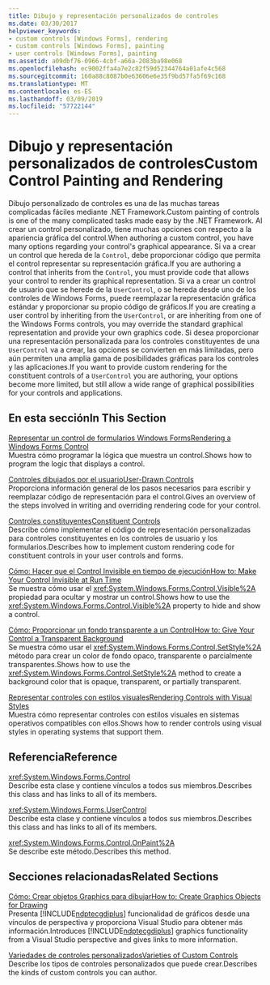```yaml
---
title: Dibujo y representación personalizados de controles
ms.date: 03/30/2017
helpviewer_keywords:
- custom controls [Windows Forms], rendering
- custom controls [Windows Forms], painting
- user controls [Windows Forms], painting
ms.assetid: a09dbf76-0966-4cbf-a66a-2083ba98e068
ms.openlocfilehash: ec9002ffa4a7e2c82f59d52344764a01afe4c568
ms.sourcegitcommit: 160a88c8087b0e63606e6e35f9bd57fa5f69c168
ms.translationtype: MT
ms.contentlocale: es-ES
ms.lasthandoff: 03/09/2019
ms.locfileid: "57722144"
---
```

# <a name="custom-control-painting-and-rendering"></a><span data-ttu-id="16472-102">Dibujo y representación personalizados de controles</span><span class="sxs-lookup"><span data-stu-id="16472-102">Custom Control Painting and Rendering</span></span>
<span data-ttu-id="16472-103">Dibujo personalizado de controles es una de las muchas tareas complicadas fáciles mediante .NET Framework.</span><span class="sxs-lookup"><span data-stu-id="16472-103">Custom painting of controls is one of the many complicated tasks made easy by the .NET Framework.</span></span> <span data-ttu-id="16472-104">Al crear un control personalizado, tiene muchas opciones con respecto a la apariencia gráfica del control.</span><span class="sxs-lookup"><span data-stu-id="16472-104">When authoring a custom control, you have many options regarding your control's graphical appearance.</span></span> <span data-ttu-id="16472-105">Si va a crear un control que hereda de la `Control`, debe proporcionar código que permita el control representar su representación gráfica.</span><span class="sxs-lookup"><span data-stu-id="16472-105">If you are authoring a control that inherits from the `Control`, you must provide code that allows your control to render its graphical representation.</span></span> <span data-ttu-id="16472-106">Si va a crear un control de usuario que se herede de la `UserControl`, o se hereda desde uno de los controles de Windows Forms, puede reemplazar la representación gráfica estándar y proporcionar su propio código de gráficos.</span><span class="sxs-lookup"><span data-stu-id="16472-106">If you are creating a user control by inheriting from the `UserControl`, or are inheriting from one of the Windows Forms controls, you may override the standard graphical representation and provide your own graphics code.</span></span> <span data-ttu-id="16472-107">Si desea proporcionar una representación personalizada para los controles constituyentes de una `UserControl` va a crear, las opciones se convierten en más limitadas, pero aún permiten una amplia gama de posibilidades gráficas para los controles y las aplicaciones.</span><span class="sxs-lookup"><span data-stu-id="16472-107">If you want to provide custom rendering for the constituent controls of a `UserControl` you are authoring, your options become more limited, but still allow a wide range of graphical possibilities for your controls and applications.</span></span>  
  
## <a name="in-this-section"></a><span data-ttu-id="16472-108">En esta sección</span><span class="sxs-lookup"><span data-stu-id="16472-108">In This Section</span></span>  
 [<span data-ttu-id="16472-109">Representar un control de formularios Windows Forms</span><span class="sxs-lookup"><span data-stu-id="16472-109">Rendering a Windows Forms Control</span></span>](rendering-a-windows-forms-control.md)  
 <span data-ttu-id="16472-110">Muestra cómo programar la lógica que muestra un control.</span><span class="sxs-lookup"><span data-stu-id="16472-110">Shows how to program the logic that displays a control.</span></span>  
  
 [<span data-ttu-id="16472-111">Controles dibujados por el usuario</span><span class="sxs-lookup"><span data-stu-id="16472-111">User-Drawn Controls</span></span>](user-drawn-controls.md)  
 <span data-ttu-id="16472-112">Proporciona información general de los pasos necesarios para escribir y reemplazar código de representación para el control.</span><span class="sxs-lookup"><span data-stu-id="16472-112">Gives an overview of the steps involved in writing and overriding rendering code for your control.</span></span>  
  
 [<span data-ttu-id="16472-113">Controles constituyentes</span><span class="sxs-lookup"><span data-stu-id="16472-113">Constituent Controls</span></span>](constituent-controls.md)  
 <span data-ttu-id="16472-114">Describe cómo implementar el código de representación personalizadas para controles constituyentes en los controles de usuario y los formularios.</span><span class="sxs-lookup"><span data-stu-id="16472-114">Describes how to implement custom rendering code for constituent controls in your user controls and forms.</span></span>  
  
 [<span data-ttu-id="16472-115">Cómo: Hacer que el Control Invisible en tiempo de ejecución</span><span class="sxs-lookup"><span data-stu-id="16472-115">How to: Make Your Control Invisible at Run Time</span></span>](how-to-make-your-control-invisible-at-run-time.md)  
 <span data-ttu-id="16472-116">Se muestra cómo usar el <xref:System.Windows.Forms.Control.Visible%2A> propiedad para ocultar y mostrar un control.</span><span class="sxs-lookup"><span data-stu-id="16472-116">Shows how to use the <xref:System.Windows.Forms.Control.Visible%2A> property to hide and show a control.</span></span>  
  
 [<span data-ttu-id="16472-117">Cómo: Proporcionar un fondo transparente a un Control</span><span class="sxs-lookup"><span data-stu-id="16472-117">How to: Give Your Control a Transparent Background</span></span>](how-to-give-your-control-a-transparent-background.md)  
 <span data-ttu-id="16472-118">Se muestra cómo usar el <xref:System.Windows.Forms.Control.SetStyle%2A> método para crear un color de fondo opaco, transparente o parcialmente transparentes.</span><span class="sxs-lookup"><span data-stu-id="16472-118">Shows how to use the <xref:System.Windows.Forms.Control.SetStyle%2A> method to create a background color that is opaque, transparent, or partially transparent.</span></span>  
  
 [<span data-ttu-id="16472-119">Representar controles con estilos visuales</span><span class="sxs-lookup"><span data-stu-id="16472-119">Rendering Controls with Visual Styles</span></span>](rendering-controls-with-visual-styles.md)  
 <span data-ttu-id="16472-120">Muestra cómo representar controles con estilos visuales en sistemas operativos compatibles con ellos.</span><span class="sxs-lookup"><span data-stu-id="16472-120">Shows how to render controls using visual styles in operating systems that support them.</span></span>  
  
## <a name="reference"></a><span data-ttu-id="16472-121">Referencia</span><span class="sxs-lookup"><span data-stu-id="16472-121">Reference</span></span>  
 <xref:System.Windows.Forms.Control>  
 <span data-ttu-id="16472-122">Describe esta clase y contiene vínculos a todos sus miembros.</span><span class="sxs-lookup"><span data-stu-id="16472-122">Describes this class and has links to all of its members.</span></span>  
  
 <xref:System.Windows.Forms.UserControl>  
 <span data-ttu-id="16472-123">Describe esta clase y contiene vínculos a todos sus miembros.</span><span class="sxs-lookup"><span data-stu-id="16472-123">Describes this class and has links to all of its members.</span></span>  
  
 <xref:System.Windows.Forms.Control.OnPaint%2A>  
 <span data-ttu-id="16472-124">Se describe este método.</span><span class="sxs-lookup"><span data-stu-id="16472-124">Describes this method.</span></span>  
  
## <a name="related-sections"></a><span data-ttu-id="16472-125">Secciones relacionadas</span><span class="sxs-lookup"><span data-stu-id="16472-125">Related Sections</span></span>  
 [<span data-ttu-id="16472-126">Cómo: Crear objetos Graphics para dibujar</span><span class="sxs-lookup"><span data-stu-id="16472-126">How to: Create Graphics Objects for Drawing</span></span>](../advanced/how-to-create-graphics-objects-for-drawing.md)  
 <span data-ttu-id="16472-127">Presenta [!INCLUDE[ndptecgdiplus](../../../../includes/ndptecgdiplus-md.md)] funcionalidad de gráficos desde una vínculos de perspectiva y proporciona Visual Studio para obtener más información.</span><span class="sxs-lookup"><span data-stu-id="16472-127">Introduces [!INCLUDE[ndptecgdiplus](../../../../includes/ndptecgdiplus-md.md)] graphics functionality from a Visual Studio perspective and gives links to more information.</span></span>  
  
 [<span data-ttu-id="16472-128">Variedades de controles personalizados</span><span class="sxs-lookup"><span data-stu-id="16472-128">Varieties of Custom Controls</span></span>](varieties-of-custom-controls.md)  
 <span data-ttu-id="16472-129">Describe los tipos de controles personalizados que puede crear.</span><span class="sxs-lookup"><span data-stu-id="16472-129">Describes the kinds of custom controls you can author.</span></span>
